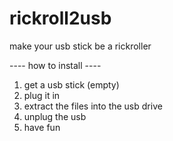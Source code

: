 # rickroll2usb
make your usb stick be a rickroller



---- how to install ----
1. get a usb stick (empty)
2. plug it in
3. extract the files into the usb drive
4. unplug the usb
5. have fun
